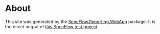﻿About
=====
This site was generated by the [SpecFlow.Reporting.WebApp](https://www.nuget.org/packages/SpecFlow.Reporting.WebApp) package. It is the direct output of [this SpecFlow test project](https://github.com/TimSchlechter/SpecFlow.Reporting/tree/master/plugins/SpecFlow.Reporting.WebApp.Showcase).